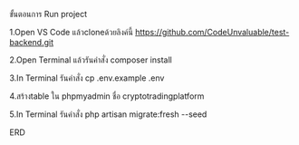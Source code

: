 ขั้นตอนการ Run project

1.Open VS Code แล้วcloneด้วยลิงค์นี้ https://github.com/CodeUnvaluable/test-backend.git

2.Open Terminal แล้วรันคำสั่ง composer install

3.In Terminal รันคำสั่ง cp .env.example .env

4.สร้างtable ใน phpmyadmin ชื่อ cryptotradingplatform

5.In Terminal รันคำสั่ง php artisan migrate:fresh --seed

ERD

